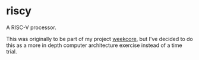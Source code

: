 # riscy

A RISC-V processor.

This was originally to be part of my project
[weekcore](https://github.com/segf00lt/weekcore),
but I've decided to do this as a more in depth computer architecture
exercise instead of a time trial.
